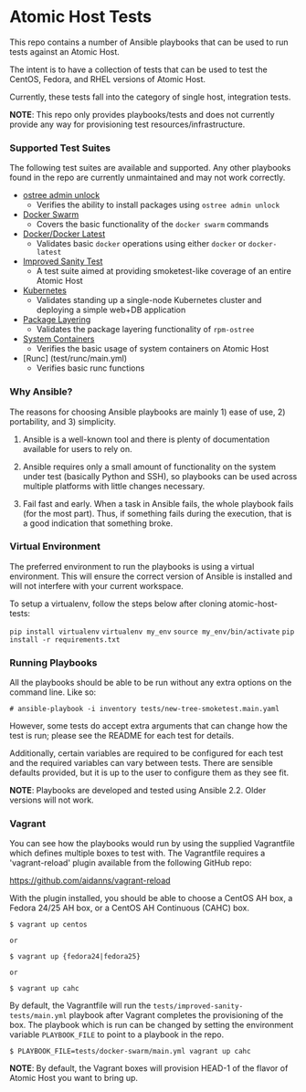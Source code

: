 # Atomic Host Tests
This repo contains a number of Ansible playbooks that can be used to run
tests against an Atomic Host.

The intent is to have a collection of tests that can be used to test the
CentOS, Fedora, and RHEL versions of Atomic Host.

Currently, these tests fall into the category of single host, integration tests.

**NOTE**:  This repo only provides playbooks/tests and does not currently
provide any way for provisioning test resources/infrastructure.

### Supported Test Suites
The following test suites are available and supported.  Any other playbooks
found in the repo are currently unmaintained and may not work correctly.

- [ostree admin unlock](tests/admin-unlock/main.yml)
  - Verifies the ability to install packages using `ostree admin unlock`
- [Docker Swarm](tests/docker-swarm/main.yml)
  - Covers the basic functionality of the `docker swarm` commands
- [Docker/Docker Latest](tests/docker/main.yml)
  - Validates basic `docker` operations using either `docker` or `docker-latest`
- [Improved Sanity Test](tests/improved-sanity-test/main.yml)
  - A test suite aimed at providing smoketest-like coverage of an entire
    Atomic Host
- [Kubernetes ](tests/k8-cluster/main.yml)
  - Validates standing up a single-node Kubernetes cluster and deploying a
    simple web+DB application
- [Package Layering](tests/pkg-layering)
  - Validates the package layering functionality of `rpm-ostree`
- [System Containers](tests/system-containers/main.yml)
  - Verifies the basic usage of system containers on Atomic Host
- [Runc] (test/runc/main.yml)
  - Verifies basic runc functions

### Why Ansible?
The reasons for choosing Ansible playbooks are mainly 1) ease of use, 2)
portability, and 3) simplicity.

1. Ansible is a well-known tool and there is plenty of documentation
available for users to rely on.

1. Ansible requires only a small amount of functionality on the system
under test (basically Python and SSH), so playbooks can be used across multiple
platforms with little changes necessary.

1. Fail fast and early.  When a task in Ansible fails, the whole playbook
fails (for the most part).  Thus, if something fails during the execution,
that is a good indication that something broke.


### Virtual Environment
The preferred environment to run the playbooks is using a virtual environment.
This will ensure the correct version of Ansible is installed and will not
interfere with your current workspace.

To setup a virtualenv, follow the steps below after cloning atomic-host-tests:

`pip install virtualenv`
`virtualenv my_env`
`source my_env/bin/activate`
`pip install -r requirements.txt`

### Running Playbooks
All the playbooks should be able to be run without any extra options on the
command line.  Like so:

`# ansible-playbook -i inventory tests/new-tree-smoketest.main.yaml`

However, some tests do accept extra arguments that can change how the test is
run; please see the README for each test for details.

Additionally, certain variables are required to be configured for each test and
the required variables can vary between tests.  There are sensible defaults
provided, but it is up to the user to configure them as they see fit.

**NOTE**:  Playbooks are developed and tested using Ansible 2.2.  Older versions
will not work.

### Vagrant

You can see how the playbooks would run by using the supplied
Vagrantfile which defines multiple boxes to test with. The Vagrantfile
requires a 'vagrant-reload' plugin available from the following GitHub repo:

https://github.com/aidanns/vagrant-reload

With the plugin installed, you should be able to choose a CentOS AH box, a
Fedora 24/25 AH box, or a CentOS AH Continuous (CAHC) box.

```
$ vagrant up centos

or

$ vagrant up {fedora24|fedora25}

or

$ vagrant up cahc
```

By default, the Vagrantfile will run the `tests/improved-sanity-tests/main.yml`
playbook after Vagrant completes the provisioning of the box.  The playbook
which is run can be changed by setting the environment variable `PLAYBOOK_FILE`
to point to a playbook in the repo.

```
$ PLAYBOOK_FILE=tests/docker-swarm/main.yml vagrant up cahc
```

**NOTE**: By default, the Vagrant boxes will provision HEAD-1 of the flavor of
Atomic Host you want to bring up.
